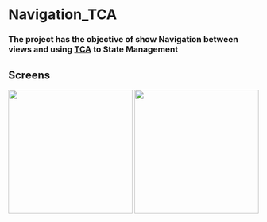 # Navigation_TCA

### The project has the objective of show Navigation between views and using [TCA](https://github.com/pointfreeco/swift-composable-architecture) to State Management 


## Screens 

<img src="https://user-images.githubusercontent.com/34096743/190497209-35a5a7f1-48b4-458e-979e-6289e084732b.png" width="250"> <img src="https://user-images.githubusercontent.com/34096743/190497375-1131fd03-3313-4604-a319-9ab0e2aaae05.png" width="250">
